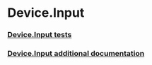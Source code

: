 # Device.Input
### [Device.Input tests](device_input_tests.md)
### [Device.Input additional documentation](device_input_additional_documentation.md)
